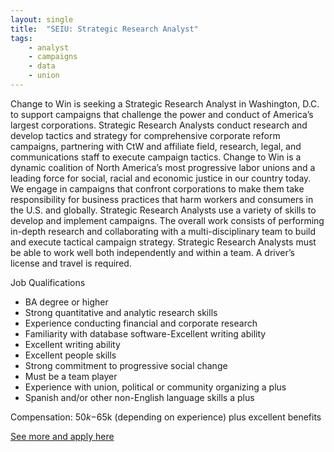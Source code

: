 ```yaml
---
layout: single
title:  "SEIU: Strategic Research Analyst"
tags: 
    - analyst
    - campaigns
    - data
    - union
---
```


Change to Win is seeking a Strategic Research Analyst in Washington, D.C.  to support campaigns that challenge the power and conduct of America’s largest corporations.
Strategic Research Analysts conduct research and develop tactics and strategy for comprehensive corporate reform campaigns, partnering with CtW and affiliate field, research, legal, and communications staff to execute campaign tactics.
Change to Win is a dynamic coalition of North America’s most progressive labor unions and a leading force for social, racial and economic justice in our country today. We engage in campaigns that confront corporations to make them take responsibility for business practices that harm workers and consumers in the U.S. and globally.
Strategic Research Analysts use a variety of skills to develop and implement campaigns. 
The overall work consists of performing in-depth research and collaborating with a multi-disciplinary team to build and execute tactical campaign strategy. Strategic Research Analysts must be able to work well both independently and within a team. A driver’s license and travel is required.

Job Qualifications
* BA degree or higher
* Strong quantitative and analytic research skills
* Experience conducting financial and corporate research
* Familiarity with database software-Excellent writing ability
* Excellent writing ability
* Excellent people skills
* Strong commitment to progressive social change
* Must be a team player
* Experience with union, political or community organizing a plus
* Spanish and/or other non-English language skills a plus 
 
Compensation: $50k-$65k (depending on experience) plus excellent benefits

[See more and apply here](https://careers-seiu.icims.com/jobs/2645/research-analyst/job?mobile=false&width=1000&height=500&bga=true&needsRedirect=false&jan1offset=-360&jun1offset=-300)
